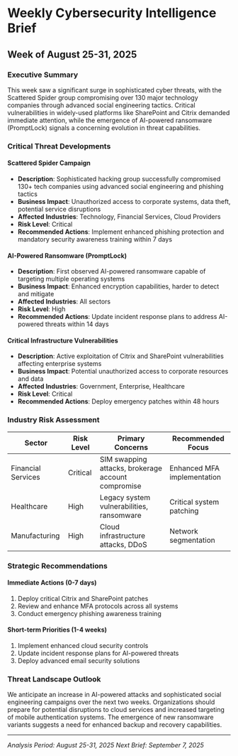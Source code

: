 # Weekly Cybersecurity Intelligence Brief
## Week of August 25-31, 2025

### Executive Summary
This week saw a significant surge in sophisticated cyber threats, with the Scattered Spider group compromising over 130 major technology companies through advanced social engineering tactics. Critical vulnerabilities in widely-used platforms like SharePoint and Citrix demanded immediate attention, while the emergence of AI-powered ransomware (PromptLock) signals a concerning evolution in threat capabilities.

### Critical Threat Developments

#### Scattered Spider Campaign
- **Description**: Sophisticated hacking group successfully compromised 130+ tech companies using advanced social engineering and phishing tactics
- **Business Impact**: Unauthorized access to corporate systems, data theft, potential service disruptions
- **Affected Industries**: Technology, Financial Services, Cloud Providers
- **Risk Level**: Critical
- **Recommended Actions**: Implement enhanced phishing protection and mandatory security awareness training within 7 days

#### AI-Powered Ransomware (PromptLock)
- **Description**: First observed AI-powered ransomware capable of targeting multiple operating systems
- **Business Impact**: Enhanced encryption capabilities, harder to detect and mitigate
- **Affected Industries**: All sectors
- **Risk Level**: High
- **Recommended Actions**: Update incident response plans to address AI-powered threats within 14 days

#### Critical Infrastructure Vulnerabilities
- **Description**: Active exploitation of Citrix and SharePoint vulnerabilities affecting enterprise systems
- **Business Impact**: Potential unauthorized access to corporate resources and data
- **Affected Industries**: Government, Enterprise, Healthcare
- **Risk Level**: Critical
- **Recommended Actions**: Deploy emergency patches within 48 hours

### Industry Risk Assessment
| Sector | Risk Level | Primary Concerns | Recommended Focus |
|--------|------------|------------------|-------------------|
| Financial Services | Critical | SIM swapping attacks, brokerage account compromise | Enhanced MFA implementation |
| Healthcare | High | Legacy system vulnerabilities, ransomware | Critical system patching |
| Manufacturing | High | Cloud infrastructure attacks, DDoS | Network segmentation |

### Strategic Recommendations

#### Immediate Actions (0-7 days)
1. Deploy critical Citrix and SharePoint patches
2. Review and enhance MFA protocols across all systems
3. Conduct emergency phishing awareness training

#### Short-term Priorities (1-4 weeks)
1. Implement enhanced cloud security controls
2. Update incident response plans for AI-powered threats
3. Deploy advanced email security solutions

### Threat Landscape Outlook
We anticipate an increase in AI-powered attacks and sophisticated social engineering campaigns over the next two weeks. Organizations should prepare for potential disruptions to cloud services and increased targeting of mobile authentication systems. The emergence of new ransomware variants suggests a need for enhanced backup and recovery capabilities.

---
*Analysis Period: August 25-31, 2025*
*Next Brief: September 7, 2025*
